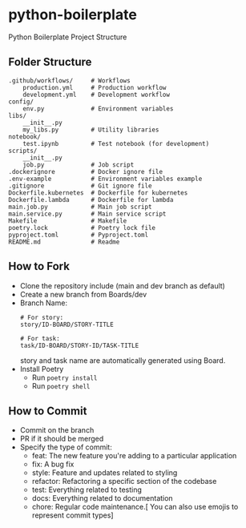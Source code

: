 # python-boilerplate
Python Boilerplate Project Structure

## Folder Structure

```
.github/workflows/     # Workflows
    production.yml     # Production workflow
    development.yml    # Development workflow
config/
    env.py             # Environment variables
libs/
    __init__.py
    my_libs.py         # Utility libraries
notebook/
    test.ipynb         # Test notebook (for development)
scripts/
    __init__.py        
    job.py             # Job script               
.dockerignore          # Docker ignore file
.env-example           # Environment variables example
.gitignore             # Git ignore file
Dockerfile.kubernetes  # Dockerfile for kubernetes
Dockerfile.lambda      # Dockerfile for lambda
main.job.py            # Main job script
main.service.py        # Main service script
Makefile               # Makefile
poetry.lock            # Poetry lock file
pyproject.toml         # Pyproject.toml
README.md              # Readme
```

## How to Fork
- Clone the repository include (main and dev branch as default)
- Create a new branch from Boards/dev
- Branch Name:
  ```
  # For story:
  story/ID-BOARD/STORY-TITLE 

  # For task:
  task/ID-BOARD/STORY-ID/TASK-TITLE
  ```
  story and task name are automatically generated using Board.
- Install Poetry
    - Run `poetry install`
    - Run `poetry shell`

## How to Commit
- Commit on the branch
- PR if it should be merged
- Specify the type of commit:
    - feat: The new feature you're adding to a particular application
    - fix: A bug fix
    - style: Feature and updates related to styling
    - refactor: Refactoring a specific section of the codebase
    - test: Everything related to testing
    - docs: Everything related to documentation
    - chore: Regular code maintenance.[ You can also use emojis to represent commit types]
